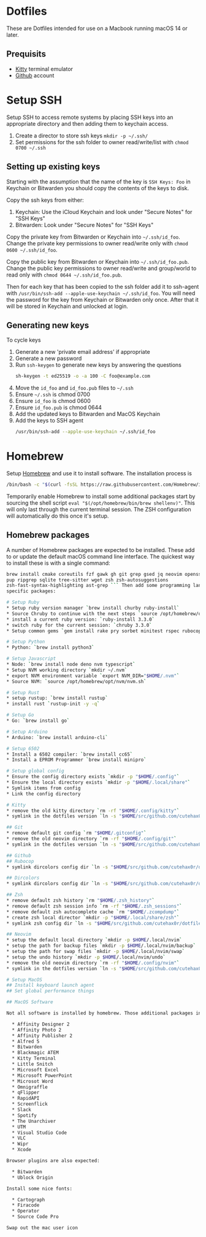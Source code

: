 # Dotfiles

These are Dotfiles intended for use on a Macbook running macOS 14 or later.

## Prequisits

  * [Kitty](https://github.com/kovidgoyal/kitty) terminal emulator
  * [Github](https://github.com/cutehax0r) account

# Setup SSH

Setup SSH to access remote systems by placing SSH keys into an appropriate directory
and then adding them to keychain access.

1. Create a director to store ssh keys `mkdir -p ~/.ssh/`
2. Set permissions for the ssh folder to owner read/write/list with `chmod 0700 ~/.ssh`

## Setting up existing keys

Starting with the assumption that the name of the key is `SSH Keys: Foo` in Keychain or
Bitwarden you should copy the contents of the keys to disk.

Copy the ssh keys from either:
  1. Keychain: Use the iCloud Keychain and look under "Secure Notes" for "SSH Keys"
  2. Bitwarden: Look under "Secure Notes" for "SSH Keys"

Copy the private key from Bitwarden or Keychain into `~/.ssh/id_foo`. Change the private
key permissions to owner read/write only with `chmod 0600 ~/.ssh/id_foo`.

Copy the public key from Bitwarden or Keychain into `~/.ssh/id_foo.pub`. Change the public
key permissions to owner read/write and group/world to read only with
`chmod 0644 ~/.ssh/id_foo.pub`.

Then for each key that has been copied to the ssh folder add it to ssh-agent with
`/usr/bin/ssh-add --apple-use-keychain ~/.ssh/id_foo`. You will need the password for the
key from Keychain or Bitwarden only once. After that it will be stored in Keychain and
unlocked at login.

## Generating new keys

To cycle keys

1. Generate a new 'private email address' if appropriate
2. Generate a new password
3. Run `ssh-keygen` to generate new keys by answering the questions
   ```sh
   sh-keygen -t ed25519 -o -a 100 -C foo@example.com
   ```
4. Move the `id_foo` and `id_foo.pub` files to `~/.ssh`
5. Ensure `~/.ssh` is chmod 0700
6. Ensure `id_foo` is chmod 0600
7. Ensure `id_foo.pub` is chmod 0644
8. Add the updated keys to Bitwarden and MacOS Keychain
9. Add the keys to SSH agent
   ```sh
   /usr/bin/ssh-add --apple-use-keychain ~/.ssh/id_foo
   ```

# Homebrew

Setup [Homebrew](https://brew.sh/) and use it to install software. The installation process is

```sh
/bin/bash -c "$(curl -fsSL https://raw.githubusercontent.com/Homebrew/install/HEAD/install.sh)"
```

Temporarily enable Homebrew to install some additional packages start by sourcing the shell script
`eval "$(/opt/homebrew/bin/brew shellenv)"`. This will only last through the current terminal
session. The ZSH configuration will automatically do this once it's setup.

## Homebrew packages

A number of Homebrew packages are expected to be installed. These add to or update the default
macOS command line interface. The quickest way to install these is with a single command:

```sh
brew install cmake coreutils fzf gawk gh git grep gsed jq neovim openssh openssl
pup ripgrep sqlite tree-sitter wget zsh zsh-autosuggestions
zsh-fast-syntax-highlighting ast-grep ``` Then add some programming language
specific packages:

# Setup Ruby
* Setup ruby version manager `brew install churby ruby-install`
* Source Chruby to continue with the next steps `source /opt/homebrew/opt/chruby/share/chruby/chruby.sh`
* install a current ruby version: `ruby-install 3.3.0`
* switch ruby for the current session: `chruby 3.3.0`
* Setup common gems `gem install rake pry sorbet minitest rspec rubocop rails mocha factorybot neovim solargraph tapioca byebug`

# Setup Python
* Python: `brew install python3`

# Setup Javascript
* Node: `brew install node deno nvm typescript`
* Setup NVM working directory `mkdir ~/.nvm`
* export NVM environment variable `export NVM_DIR="$HOME/.nvm"`
* Source NVM: `source /opt/homebrew/opt/nvm/nvm.sh`

# Setup Rust
* setup rustup: `brew install rustup`
* install rust `rustup-init -y -q`

# Setup Go
* Go: `brew install go`

# Setup Arduino
* Arduino: `brew install arduino-cli`

# Setup 6502
* Install a 6502 compiler: `brew install cc65`
* Install a EPROM Programmer `brew install minipro`

# Setup global config
* Ensure the config directory exists `mkdir -p "$HOME/.config"`
* Ensure the local directory exists `mkdir -p "$HOME/.local/share"`
* Symlink items from config
* Link the config directory

# Kitty
* remove the old kitty directory `rm -rf "$HOME/.config/kitty"`
* symlink in the dotfiles version `ln -s "$HOME/src/github.com/cutehax0r/dotfiles/config/kitty" "$HOME/.config/kitty"`

## Git
* remove default git config `rm "$HOME/.gitconfig"`
* remove the old neovim directory `rm -rf "$HOME/.config/git"`
* symlink in the dotfiles version `ln -s "$HOME/src/github.com/cutehax0r/dotfiles/config/git" "$HOME/.config/git"`

## Github
## Rubocop
* symlink dircolors config dir `ln -s "$HOME/src/github.com/cutehax0r/dotfiles/config/rubocop" "$HOME/.config/rubocop"`

## Dircolors
* symlink dircolors config dir `ln -s "$HOME/src/github.com/cutehax0r/dotfiles/config/dircolors" "$HOME/.config/dircolors"`

## Zsh
* remove default zsh history `rm "$HOME/.zsh_history"`
* remove default zsh session info `rm -rf "$HOME/.zsh_sessions"`
* remove default zsh autocomplete cache `rm "$HOME/.zcompdump"`
* create zsh local director `mkdir -p "$HOME/.local/share/zsh"`
* symlink zsh config dir `ln -s "$HOME/src/github.com/cutehax0r/dotfiles/config/zsh" "$HOME/.config/zsh"`

## Neovim
* setup the default local directory `mkdir -p $HOME/.local/nvim`
* setup the path for backup files `mkdir -p $HOME/.local/nvim/backup`
* setup the path for swap files `mkdir -p $HOME/.local/nvim/swap`
* setup the undo history `mkdir -p $HOME/.local/nvim/undo`
* remove the old neovim directory `rm -rf "$HOME/.config/nvim"`
* symlink in the dotfiles version `ln -s "$HOME/src/github.com/cutehax0r/dotfiles/config/nvim" "$HOME/.config/nvim"`

# Setup MacOS
## Install keyboard launch agent
## Set global performance things

## MacOS Software

Not all software is installed by homebrew. Those additional packages include:

  * Affinity Designer 2
  * Affinity Photo 2
  * Affinity Publisher 2
  * Alfred 5
  * Bitwarden
  * Blackmagic ATEM
  * Kitty Terminal
  * Little Snitch
  * Microsoft Excel
  * Microsoft PowerPoint
  * Microsot Word
  * Omnigraffle
  * qFlipper
  * RapidAPI
  * Screenflick
  * Slack
  * Spotify
  * The Unarchiver
  * UTM
  * Visual Studio Code
  * VLC
  * Wipr
  * Xcode

Browser plugins are also expected:

  * Bitwarden
  * Ublock Origin

Install some nice fonts:

  * Cartograph
  * Firacode
  * Operator
  * Source Code Pro

Swap out the mac user icon
